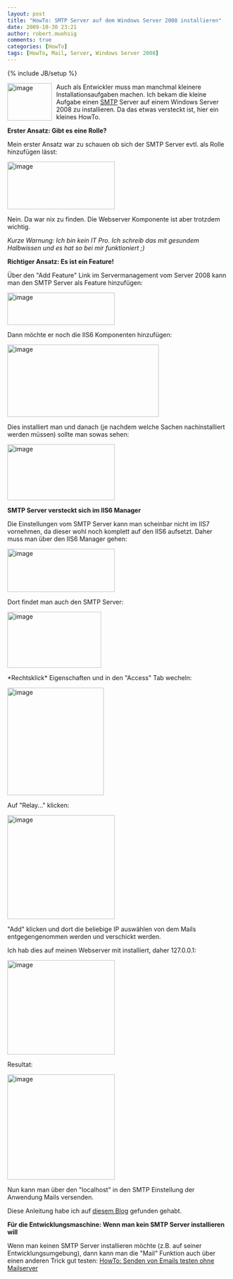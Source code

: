 ```yaml
---
layout: post
title: "HowTo: SMTP Server auf dem Windows Server 2008 installieren"
date: 2009-10-30 23:21
author: robert.muehsig
comments: true
categories: [HowTo]
tags: [HowTo, Mail, Server, Windows Server 2008]
---
```

{% include JB/setup %}
<p><a href="{{BASE_PATH}}/assets/wp-images/image851.png"><img style="border-right: 0px; border-top: 0px; margin: 0px 10px 0px 0px; border-left: 0px; border-bottom: 0px" height="85" alt="image" src="{{BASE_PATH}}/assets/wp-images/image_thumb36.png" width="101" align="left" border="0"></a> </p> <p>Auch als Entwickler muss man manchmal kleinere Installationsaufgaben machen. Ich bekam die kleine Aufgabe einen <a href="http://de.wikipedia.org/wiki/Simple_Mail_Transfer_Protocol">SMTP</a> Server auf einem Windows Server 2008 zu installieren. Da das etwas versteckt ist, hier ein kleines HowTo.</p><!--more--> <p><strong>Erster Ansatz: Gibt es eine Rolle?</strong></p> <p>Mein erster Ansatz war zu schauen ob sich der SMTP Server evtl. als Rolle hinzufügen lässt:</p> <p><a href="{{BASE_PATH}}/assets/wp-images/image852.png"><img style="border-right: 0px; border-top: 0px; border-left: 0px; border-bottom: 0px" height="108" alt="image" src="{{BASE_PATH}}/assets/wp-images/image_thumb37.png" width="244" border="0"></a></p> <p>Nein. Da war nix zu finden. Die Webserver Komponente ist aber trotzdem wichtig.</p> <p><em>Kurze Warnung: Ich bin kein IT Pro. Ich schreib das mit gesundem Halbwissen und es hat so bei mir funktioniert ;)</em></p> <p><strong>Richtiger Ansatz: Es ist ein Feature!</strong></p> <p>Über den "Add Feature" Link im Servermanagement vom Server 2008 kann man den SMTP Server als Feature hinzufügen:</p> <p><a href="{{BASE_PATH}}/assets/wp-images/image853.png"><img style="border-right: 0px; border-top: 0px; border-left: 0px; border-bottom: 0px" height="73" alt="image" src="{{BASE_PATH}}/assets/wp-images/image_thumb38.png" width="244" border="0"></a> </p> <p>Dann möchte er noch die IIS6 Komponenten hinzufügen:</p> <p><a href="{{BASE_PATH}}/assets/wp-images/image854.png"><img style="border-right: 0px; border-top: 0px; border-left: 0px; border-bottom: 0px" height="164" alt="image" src="{{BASE_PATH}}/assets/wp-images/image_thumb39.png" width="344" border="0"></a> </p> <p>Dies installiert man und danach (je nachdem welche Sachen nachinstalliert werden müssen) sollte man sowas sehen:</p> <p><a href="{{BASE_PATH}}/assets/wp-images/image855.png"><img style="border-right: 0px; border-top: 0px; border-left: 0px; border-bottom: 0px" height="127" alt="image" src="{{BASE_PATH}}/assets/wp-images/image_thumb40.png" width="244" border="0"></a> </p> <p><strong>SMTP Server versteckt sich im IIS6 Manager</strong></p> <p>Die Einstellungen vom SMTP Server kann man scheinbar nicht im IIS7 vornehmen, da dieser wohl noch komplett auf den IIS6 aufsetzt. Daher muss man über den IIS6 Manager gehen:</p> <p><a href="{{BASE_PATH}}/assets/wp-images/image856.png"><img style="border-right: 0px; border-top: 0px; border-left: 0px; border-bottom: 0px" height="98" alt="image" src="{{BASE_PATH}}/assets/wp-images/image_thumb41.png" width="244" border="0"></a> </p> <p>Dort findet man auch den SMTP Server:</p> <p><a href="{{BASE_PATH}}/assets/wp-images/image857.png"><img style="border-right: 0px; border-top: 0px; border-left: 0px; border-bottom: 0px" height="127" alt="image" src="{{BASE_PATH}}/assets/wp-images/image_thumb42.png" width="213" border="0"></a> </p> <p>*Rechtsklick* Eigenschaften und in den "Access" Tab wecheln:</p> <p><a href="{{BASE_PATH}}/assets/wp-images/image858.png"><img style="border-right: 0px; border-top: 0px; border-left: 0px; border-bottom: 0px" height="244" alt="image" src="{{BASE_PATH}}/assets/wp-images/image_thumb43.png" width="219" border="0"></a> </p> <p>Auf "Relay..." klicken:</p> <p><a href="{{BASE_PATH}}/assets/wp-images/image859.png"><img style="border-right: 0px; border-top: 0px; border-left: 0px; border-bottom: 0px" height="236" alt="image" src="{{BASE_PATH}}/assets/wp-images/image_thumb44.png" width="244" border="0"></a> </p> <p>"Add" klicken und dort die beliebige IP auswählen von dem Mails entgegengenommen werden und verschickt werden.</p> <p>Ich hab dies auf meinen Webserver mit installiert, daher 127.0.0.1:</p> <p><a href="{{BASE_PATH}}/assets/wp-images/image860.png"><img style="border-right: 0px; border-top: 0px; border-left: 0px; border-bottom: 0px" height="214" alt="image" src="{{BASE_PATH}}/assets/wp-images/image_thumb45.png" width="244" border="0"></a> </p> <p>Resultat:</p> <p><a href="{{BASE_PATH}}/assets/wp-images/image861.png"><img style="border-right: 0px; border-top: 0px; border-left: 0px; border-bottom: 0px" height="239" alt="image" src="{{BASE_PATH}}/assets/wp-images/image_thumb46.png" width="244" border="0"></a> </p> <p>Nun kann man über den "localhost" in den SMTP Einstellung der Anwendung Mails versenden.</p> <p>Diese Anleitung habe ich auf <a href="http://www.itsolutionskb.com/2008/11/installing-and-configuring-windows-server-2008-smtp-server/">diesem Blog</a> gefunden gehabt.</p> <p><strong>Für die Entwicklungsmaschine: Wenn man kein SMTP Server installieren will</strong></p> <p>Wenn man keinen SMTP Server installieren möchte (z.B. auf seiner Entwicklungsumgebung), dann kann man die "Mail" Funktion auch über einen anderen Trick gut testen: <a href="{{BASE_PATH}}/2009/03/16/howto-senden-von-emails-testen-ohne-mailserver/">HowTo: Senden von Emails testen ohne Mailserver</a></p>
